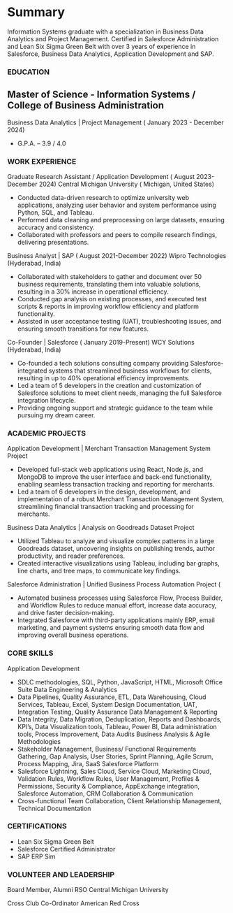 # Summary
Information Systems graduate with a specialization in Business Data Analytics and Project Management. Certified in Salesforce Administration and Lean Six Sigma Green Belt with over 3 years of experience in Salesforce, Business Data Analytics, Application Development and SAP.

### EDUCATION
## Master of Science - Information Systems / College of Business Administration
Business Data Analytics | Project Management ( January 2023 - December 2024)
- G.P.A. – 3.9 / 4.0

### WORK EXPERIENCE
Graduate Research Assistant / Application Development ( August 2023-December 2024)
Central Michigan University ( Michigan, United States)
- Conducted data-driven research to optimize university web applications, analyzing user behavior and system performance using Python, SQL, and Tableau.
- Performed data cleaning and preprocessing on large datasets, ensuring accuracy and consistency.
- Collaborated with professors and peers to compile research findings, delivering presentations.

Business Analyst | SAP ( August 2021-December 2022)
Wipro Technologies (Hyderabad, India)
- Collaborated with stakeholders to gather and document over 50 business requirements, translating them into valuable solutions, resulting in a 30% increase in operational efficiency.
- Conducted gap analysis on existing processes, and executed test scripts & reports in improving workflow efficiency and platform functionality.
- Assisted in user acceptance testing (UAT), troubleshooting issues, and ensuring smooth transitions for new features.

Co-Founder | Salesforce ( January 2019-Present)
WCY Solutions (Hyderabad, India)
- Co-founded a tech solutions consulting company providing Salesforce-integrated systems that streamlined business workflows for clients, resulting in up to 40% operational efficiency improvements.
- Led a team of 5 developers in the creation and customization of Salesforce solutions to meet client needs, managing the full Salesforce integration lifecycle.
- Providing ongoing support and strategic guidance to the team while pursuing my dream career.

### ACADEMIC PROJECTS
Application Development | Merchant Transaction Management System Project
- Developed full-stack web applications using React, Node.js, and MongoDB to improve the user interface and back-end functionality, enabling seamless transaction tracking and reporting for merchants.
- Led a team of 6 developers in the design, development, and implementation of a robust Merchant Transaction Management System, streamlining financial transaction tracking and processing for merchants.

Business Data Analytics | Analysis on Goodreads Dataset Project 
- Utilized Tableau to analyze and visualize complex patterns in a large Goodreads dataset, uncovering insights on publishing trends, author productivity, and reader preferences.
- Created interactive visualizations using Tableau, including bar graphs, line charts, and tree maps, to communicate key findings.

Salesforce Administration | Unified Business Process Automation Project (
- Automated business processes using Salesforce Flow, Process Builder, and Workflow Rules to reduce manual effort, increase data accuracy, and drive faster decision-making.
- Integrated Salesforce with third-party applications mainly ERP, email marketing, and payment systems ensuring smooth data flow and improving overall business operations.

### CORE SKILLS
Application Development
- SDLC methodologies, SQL, Python, JavaScript, HTML, Microsoft Office Suite
Data Engineering & Analytics
- Data Pipelines, Quality Assurance, ETL, Data Warehousing, Cloud Services, Tableau, Excel, System Design Documentation, UAT, Integration Testing, Quality Assurance
Data Management & Reporting
- Data Integrity, Data Migration, Deduplication, Reports and Dashboards, KPI’s, Data Visualization tools, Tableau, Power BI, Data administration tools, Process Improvement, Data Audits
Business Analysis & Agile Methodologies
- Stakeholder Management, Business/ Functional Requirements Gathering, Gap Analysis, User Stories, Sprint Planning, Agile Scrum, Process Mapping, Jira, SaaS
Salesforce Platform
- Salesforce Lightning, Sales Cloud, Service Cloud, Marketing Cloud, Validation Rules, Workflow Rules, User Management, Profiles & Permissions, Security & Compliance, AppExchange integration, Salesforce Automation, CRM
Collaboration & Communication
- Cross-functional Team Collaboration, Client Relationship Management, Technical Documentation

### CERTIFICATIONS 
- Lean Six Sigma Green Belt
- Salesforce Certified Administrator
- SAP ERP Sim

### VOLUNTEER AND LEADERSHIP
Board Member, Alumni RSO
Central Michigan University 

Cross Club Co-Ordinator
American Red Cross 


